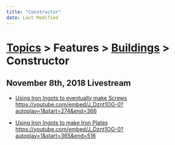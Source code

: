 ```yaml
---
title: "Constructor"
date: Last Modified
---
```

# [Topics](../../../topics.md) > Features > [Buildings](../../../topics/features/buildings.md) > Constructor

## November 8th, 2018 Livestream
* [Using Iron Ingots to eventually make Screws](../../../transcriptions/yt-J_Dznt1OG-0,274.440833,365.9656.md) https://youtube.com/embed/J_Dznt1OG-0?autoplay=1&start=274&end=366

* [Using Iron Ingots to make Iron Plates](../../../transcriptions/yt-J_Dznt1OG-0,365.9656,515.824177.md) https://youtube.com/embed/J_Dznt1OG-0?autoplay=1&start=365&end=516

